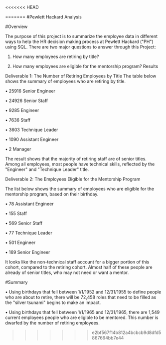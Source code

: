 <<<<<<< HEAD

=======
#Pewlett Hackard Analysis


#Overview


The purpose of this project is to summarize the employee data in different ways to help the HR decision making process at Pewlett Hackard ("PH") using SQL. There are two major questions to answer through this Project:


1.	How many employees are retiring by title?


2.	How many employees are eligible for the mentorship program?
Results


Deliverable 1: The Number of Retiring Employees by Title
The table below shows the summary of employees who are retiring by title.


•	25916 Senior Engineer


•	24926 Senior Staff


•	9285 Engineer


•	7636 Staff


•	3603 Technique Leader


•	1090 Assistant Engineer


•	2 Manager



The result shows that the majority of retiring staff are of senior titles.
Among all employees, most people have technical skills, reflected by the "Engineer" and "Technique Leader" title.


Deliverable 2: The Employees Eligible for the Mentorship Program


The list below shows the summary of employees who are eligible for the mentorship program, based on their birthday.


•	78 Assistant Engineer


•	155 Staff


•	569 Senior Staff


•	77 Technique Leader


•	501 Engineer


•	169 Senior Engineer



It looks like the non-technical staff account for a bigger portion of this cohort, compared to the retiring cohort.
Almost half of these people are already of senior titles, who may not need or want a mentor.


#Summary


•	Using birthdays that fell between 1/1/1952 and 12/31/1955 to define people who are about to retire, there will be 72,458 roles that need to be filled as the "silver tsunami" begins to make an impact.


•	Using birthdays that fell between 1/1/1965 and 12/31/1965, there are 1,549 current employees people who are eligible to be mentored. This number is dwarfed by the number of retiring employees.
 
>>>>>>> e2bf567f14b812a4bcbcb9d8dfd5867664bb7e44
